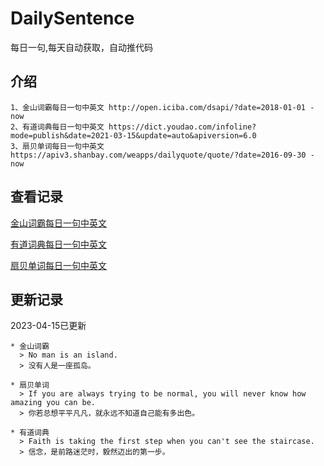 # DailySentence

每日一句,每天自动获取，自动推代码

## 介绍

```
1、金山词霸每日一句中英文 http://open.iciba.com/dsapi/?date=2018-01-01 - now
2、有道词典每日一句中英文 https://dict.youdao.com/infoline?mode=publish&date=2021-03-15&update=auto&apiversion=6.0
3、扇贝单词每日一句中英文 https://apiv3.shanbay.com/weapps/dailyquote/quote/?date=2016-09-30 - now
```

## 查看记录

[金山词霸每日一句中英文](./data/iciba/)

[有道词典每日一句中英文](./data/youdao/)

[扇贝单词每日一句中英文](./data/shanbay/)

## 更新记录
2023-04-15已更新 
```
* 金山词霸
  > No man is an island.
  > 没有人是一座孤岛。

* 扇贝单词
  > If you are always trying to be normal, you will never know how amazing you can be.
  > 你若总想平平凡凡，就永远不知道自己能有多出色。

* 有道词典
  > Faith is taking the first step when you can't see the staircase.
  > 信念，是前路迷茫时，毅然迈出的第一步。

```
